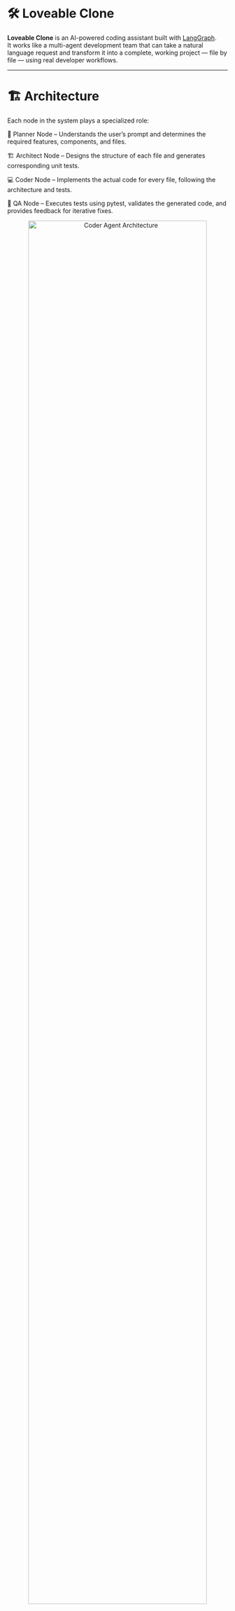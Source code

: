 # 🛠️ Loveable Clone

**Loveable Clone** is an AI-powered coding assistant built with [LangGraph](https://github.com/langchain-ai/langgraph).  
It works like a multi-agent development team that can take a natural language request and transform it into a complete, working project — file by file — using real developer workflows.

---

# 🏗️ Architecture

Each node in the system plays a specialized role:

🧠 Planner Node – Understands the user’s prompt and determines the required features, components, and files.

🏗️ Architect Node – Designs the structure of each file and generates corresponding unit tests.

💻 Coder Node – Implements the actual code for every file, following the architecture and tests.

🧪 QA Node – Executes tests using pytest, validates the generated code, and provides feedback for iterative fixes.

<div style="text-align: center;">
    <img src="resources/coder_buddy_diagram.png" alt="Coder Agent Architecture" width="90%"/>
</div>

Prerequisites

    Make sure you have uv installed, follow the instructions here to install it.
    Ensure that you have created a groq account and have your API key ready. Create an API key here.

⚙️ Instsllstion and Startup

    Create a virtual environment using: uv venv and activate it using source .venv/bin/activate
    Install the dependencies using: uv pip install -r pyproject.toml
    Create a .env file and add the variables and their respective values mentioned in the .sample_env file


💡 Streamlit UI

A Streamlit-based interface allows users to:

Enter a project prompt

Instantly visualize the generated files and code

Review testing outcomes from the QA Node

![1760283127123](https://github.com/user-attachments/assets/20b26957-9901-40dd-b5db-ece2ce5449b0)

